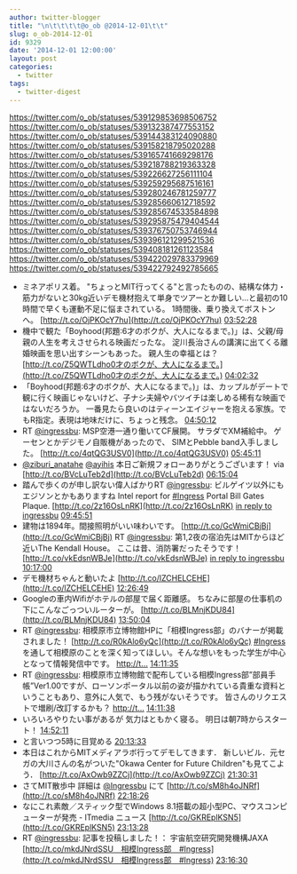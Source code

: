 ```yaml
---
author: twitter-blogger
title: "\n\t\t\t\t@o_ob @2014-12-01\t\t"
slug: o_ob-2014-12-01
id: 9329
date: '2014-12-01 12:00:00'
layout: post
categories:
  - twitter
tags:
  - twitter-digest
---
```


https://twitter.com/o_ob/statuses/539129853698506752 https://twitter.com/o_ob/statuses/539132387477553152 https://twitter.com/o_ob/statuses/539144383124090880 https://twitter.com/o_ob/statuses/539158218795020288 https://twitter.com/o_ob/statuses/539165741669298176 https://twitter.com/o_ob/statuses/539218788219363328 https://twitter.com/o_ob/statuses/539226627256111104 https://twitter.com/o_ob/statuses/539259295687516161 https://twitter.com/o_ob/statuses/539280246781259777 https://twitter.com/o_ob/statuses/539285660612718592 https://twitter.com/o_ob/statuses/539285674533584898 https://twitter.com/o_ob/statuses/539295875479404544 https://twitter.com/o_ob/statuses/539376750753746944 https://twitter.com/o_ob/statuses/539396121299521536 https://twitter.com/o_ob/statuses/539408181261123584 https://twitter.com/o_ob/statuses/539422029783379969 https://twitter.com/o_ob/statuses/539422792492785665  

*   ミネアポリス着。 "ちょっとMIT行ってくる"と言ったものの、結構な体力・筋力がないと30kg近いデモ機材抱えて単身でツアーとか難しい...と最初の10時間で早くも運動不足に悩まされている。 1時間後、乗り換えてボストンへ。 [http://t.co/OjPKOcY7hu](http://t.co/OjPKOcY7hu) [03:52:28](https://twitter.com/o_ob/statuses/539129853698506752)
*   機中で観た「Boyhood(邦題:6才のボクが、大人になるまで。)」は、父親/母親の人生を考えさせられる映画だったな。 淀川長治さんの講演に出てくる離婚映画を思い出すシーンもあった。 親人生の幸福とは？ [http://t.co/Z5QWTLdho0才のボクが、大人になるまで。](http://t.co/Z5QWTLdho0才のボクが、大人になるまで。) [04:02:32](https://twitter.com/o_ob/statuses/539132387477553152)
*   「Boyhood(邦題:6才のボクが、大人になるまで。)」は、カップルがデートで観に行く映画じゃないけど、子ナシ夫婦やバツイチは楽しめる稀有な映画ではないだろうか。 一番見たら良いのはティーンエイジャーを抱える家族。でもR指定。表現は地味だけに、ちょっと残念。 [04:50:12](https://twitter.com/o_ob/statuses/539144383124090880)
*   RT [@ingressbu](https://twitter.com/ingressbu): MSP空港一通り働いてCF展開。 サラダでXM補給中。 ゲーセンとかデジモノ自販機があったので、 SIMとPebble band入手しました。 [http://t.co/4qtQG3USV0](http://t.co/4qtQG3USV0) [05:45:11](https://twitter.com/o_ob/statuses/539158218795020288)
*   [@ziburi_anatahe](https://twitter.com/ziburi_anatahe) [@ayihis](https://twitter.com/ayihis) 本日ご新規フォローありがとうございます！ via [http://t.co/BVcLuTeb2d](http://t.co/BVcLuTeb2d) [06:15:04](https://twitter.com/o_ob/statuses/539165741669298176)
*   踏んで歩くのが申し訳ない偉人ばかりRT [@ingressbu](https://twitter.com/ingressbu): ビルゲイツ以外にもエジソンとかもありますね Intel report for [#Ingress](https://twitter.com/search?q=%23Ingress&src=hash) Portal Bill Gates Plaque. [http://t.co/2z16OsLnRK](http://t.co/2z16OsLnRK) [in reply to ingressbu](https://twitter.com/ingressbu/statuses/539218220839084032) [09:45:51](https://twitter.com/o_ob/statuses/539218788219363328)
*   建物は1894年。間接照明がいい味わいです。 [http://t.co/GcWmiCBjBj](http://t.co/GcWmiCBjBj) RT [@ingressbu](https://twitter.com/ingressbu): 第1,2夜の宿泊先はMITからほど近いThe Kendall House。 ここは昔、消防署だったそうです！ [http://t.co/vkEdsnWBJe](http://t.co/vkEdsnWBJe) [in reply to ingressbu](https://twitter.com/ingressbu/statuses/539223880649695232) [10:17:00](https://twitter.com/o_ob/statuses/539226627256111104)
*   デモ機材ちゃんと動いたよ [http://t.co/lZCHELCEHE](http://t.co/lZCHELCEHE) [12:26:49](https://twitter.com/o_ob/statuses/539259295687516161)
*   Googleの車内Wifiがホテルの部屋で届く距離感。 ちなみに部屋の仕事机の下にこんなごっついルーターが。 [http://t.co/BLMnjKDU84](http://t.co/BLMnjKDU84) [13:50:04](https://twitter.com/o_ob/statuses/539280246781259777)
*   RT [@ingressbu](https://twitter.com/ingressbu): 相模原市立博物館HPに「相模Ingress部」のバナーが掲載されました！ [http://t.co/R0kAlo6yQc](http://t.co/R0kAlo6yQc) [#Ingress](https://twitter.com/search?q=%23Ingress&src=hash) を通して相模原のことを深く知ってほしい。そんな想いをもった学生が中心となって情報発信中です。 [http://t…](http://t…) [14:11:35](https://twitter.com/o_ob/statuses/539285660612718592)
*   RT [@ingressbu](https://twitter.com/ingressbu): 相模原市立博物館で配布している相模Ingress部”部員手帳”Ver1.00ですが、ローソンポータル以前の姿が描かれている貴重な資料ということもあり、意外に人気で、もう残がないそうです。 皆さんのリクエストで増刷/改訂するかも？ [http://t…](http://t…) [14:11:38](https://twitter.com/o_ob/statuses/539285674533584898)
*   いろいろやりたい事があるが 気力はともかく寝る。 明日は朝7時からスタート！ [14:52:11](https://twitter.com/o_ob/statuses/539295875479404544)
*   と言いつつ5時に目覚める [20:13:33](https://twitter.com/o_ob/statuses/539376750753746944)
*   本日はこれからMITメディアラボ行ってデモしてきます． 新しいビル．元セガの大川さんの名がついた"Okawa Center for Future Children"も見てこよう． [http://t.co/AxOwb9ZZCj](http://t.co/AxOwb9ZZCj) [21:30:31](https://twitter.com/o_ob/statuses/539396121299521536)
*   さてMIT散歩中 詳細は [@Ingressbu](https://twitter.com/Ingressbu) にて [http://t.co/sM8h4oJNRf](http://t.co/sM8h4oJNRf) [22:18:26](https://twitter.com/o_ob/statuses/539408181261123584)
*   なにこれ素敵／スティック型でWindows 8.1搭載の超小型PC、マウスコンピューターが発売 - ITmedia ニュース [http://t.co/GKREplKSN5](http://t.co/GKREplKSN5) [23:13:28](https://twitter.com/o_ob/statuses/539422029783379969)
*   RT [@ingressbu](https://twitter.com/ingressbu): 記事を投稿しました！： 宇宙航空研究開発機構JAXA [http://t.co/mkdJNrdSSU　相模Ingress部　#Ingress](http://t.co/mkdJNrdSSU　相模Ingress部　#Ingress) [23:16:30](https://twitter.com/o_ob/statuses/539422792492785665)